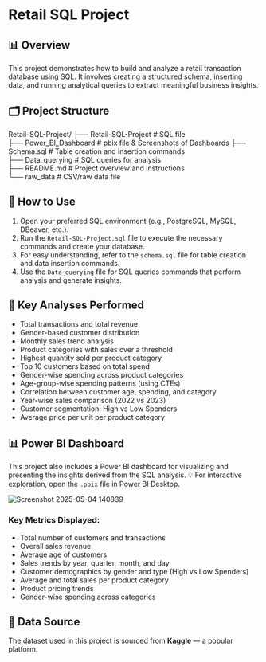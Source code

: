 # Retail SQL Project

## 📊 Overview

This project demonstrates how to build and analyze a retail transaction database using SQL. It involves creating a structured schema, inserting data, and running analytical queries to extract meaningful business insights.

## 🗂️ Project Structure

Retail-SQL-Project/
├── Retail-SQL-Project        # SQL file  
├── Power_BI_Dashboard        # pbix file & Screenshots of Dashboards
├── Schema.sql                # Table creation and insertion commands  
├── Data_querying             # SQL queries for analysis  
├── README.md                 # Project overview and instructions  
└── raw_data                  # CSV/raw data file

## 🚀 How to Use

1. Open your preferred SQL environment (e.g., PostgreSQL, MySQL, DBeaver, etc.).
2. Run the `Retail-SQL-Project.sql` file to execute the necessary commands and create your database.
3. For easy understanding, refer to the `schema.sql` file for table creation and data insertion commands.
4. Use the `Data_querying` file for SQL queries commands that perform analysis and generate insights.

## 📌 Key Analyses Performed

- Total transactions and total revenue
- Gender-based customer distribution
- Monthly sales trend analysis
- Product categories with sales over a threshold
- Highest quantity sold per product category
- Top 10 customers based on total spend
- Gender-wise spending across product categories
- Age-group-wise spending patterns (using CTEs)
- Correlation between customer age, spending, and category
- Year-wise sales comparison (2022 vs 2023)
- Customer segmentation: High vs Low Spenders
- Average price per unit per product category

## 📊 Power BI Dashboard

This project also includes a Power BI dashboard for visualizing and presenting the insights derived from the SQL analysis.
💡 For interactive exploration, open the `.pbix` file in Power BI Desktop.

![Screenshot 2025-05-04 140839](https://github.com/user-attachments/assets/95f4bd42-54c2-4965-9ae1-3e5b7ebf5e4b)


### Key Metrics Displayed:
- Total number of customers and transactions
- Overall sales revenue
- Average age of customers
- Sales trends by year, quarter, month, and day
- Customer demographics by gender and type (High vs Low Spenders)
- Average and total sales per product category
- Product pricing trends
- Gender-wise spending across categories

## 🔗 Data Source

The dataset used in this project is sourced from **Kaggle** — a popular platform.
